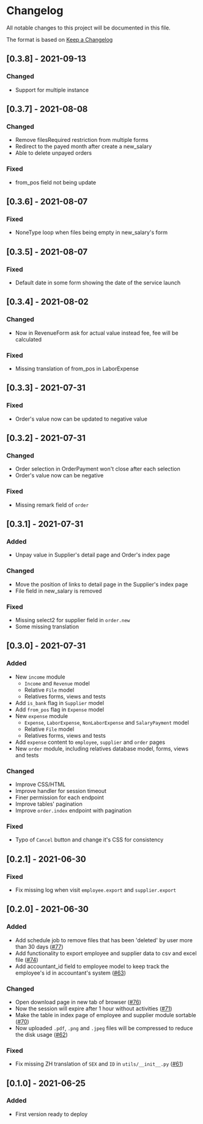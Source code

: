 # Changelog
All notable changes to this project will be documented in this file.

The format is based on [Keep a Changelog](https://keepachangelog.com/en/1.0.0/)
## [0.3.8] - 2021-09-13
### Changed
- Support for multiple instance

## [0.3.7] - 2021-08-08
### Changed
- Remove filesRequired restriction from multiple forms
- Redirect to the payed month after create a new_salary
- Able to delete unpayed orders
### Fixed
- from_pos field not being update
## [0.3.6] - 2021-08-07
### Fixed
- NoneType loop when files being empty in new_salary's form
## [0.3.5] - 2021-08-07
### Fixed
- Default date in some form showing the date of the service launch
## [0.3.4] - 2021-08-02
### Changed
- Now in RevenueForm ask for actual value instead fee, fee will be calculated
### Fixed
- Missing translation of from_pos in LaborExpense

## [0.3.3] - 2021-07-31
### Fixed
- Order's value now can be updated to negative value
## [0.3.2] - 2021-07-31
### Changed
- Order selection in OrderPayment won't close after each selection
- Order's value now can be negative
### Fixed
- Missing remark field of `order`
## [0.3.1] - 2021-07-31
### Added
- Unpay value in Supplier's detail page and Order's index page
### Changed
- Move the position of links to detail page in the Supplier's index page
- File field in new_salary is removed
### Fixed
- Missing select2 for supplier field in `order.new`
- Some missing translation

## [0.3.0] - 2021-07-31
### Added
- New `income` module
  + `Income` and `Revenue` model
  + Relative `File` model
  + Relatives forms, views and tests
- Add `is_bank` flag in `Supplier` model
- Add `from_pos` flag in `Expense` model
- New `expense` module
  + `Expense`, `LaborExpense`, `NonLaborExpense` and `SalaryPayment` model
  + Relative `File` model
  + Relatives forms, views and tests
- Add `expense` content to `employee`, `supplier` and `order` pages
- New `order` module, including relatives database model, forms, views and tests

### Changed
- Improve CSS/HTML
- Improve handler for session timeout
- Finer permission for each endpoint
- Improve tables' pagination
- Improve `order.index` endpoint with pagination
### Fixed
- Typo of `Cancel` button and change it's CSS for consistency

## [0.2.1] - 2021-06-30
### Fixed
- Fix missing log when visit `employee.export` and `supplier.export`

## [0.2.0] - 2021-06-30
### Added
- Add schedule job to remove files that has been 'deleted' by user more than 30 days ([#77](https://github.com/HenriqueLin/CityWok-Manager/pull/77))
- Add functionality to export employee and supplier data to csv and excel file ([#74](https://github.com/HenriqueLin/CityWok-Manager/pull/74))
- Add accountant_id field to employee model to keep track the employee's id in accountant's system ([#63](https://github.com/HenriqueLin/CityWok-Manager/pull/63))
### Changed
- Open download page in new tab of browser ([#76](https://github.com/HenriqueLin/CityWok-Manager/pull/76))
- Now the session will expire after 1 hour without activities ([#71](https://github.com/HenriqueLin/CityWok-Manager/pull/71))
- Make the table in index page of employee and supplier module sortable ([#70](https://github.com/HenriqueLin/CityWok-Manager/pull/70))
- Now uploaded `.pdf`, `.png` and `.jpeg` files will be compressed to reduce the disk usage ([#62](https://github.com/HenriqueLin/CityWok-Manager/pull/62))

### Fixed
- Fix missing ZH translation of `SEX` and `ID` in `utils/__init__.py` ([#61](https://github.com/HenriqueLin/CityWok-Manager/pull/61))


## [0.1.0] - 2021-06-25
### Added
- First version ready to deploy